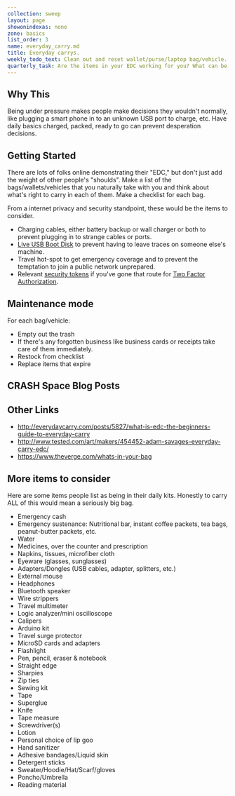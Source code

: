 ```yaml
---
collection: sweep
layout: page
showonindexas: none
zone: basics
list_order: 3
name: everyday_carry.md
title: Everyday carrys.
weekly_todo_text: Clean out and reset wallet/purse/laptop bag/vehicle.
quarterly_task: Are the items in your EDC working for you? What can be removed or what needs to be added?
---
```

## Why This

Being under pressure makes people make decisions they wouldn't normally, like plugging a smart phone in to an unknown USB port to charge, etc. Have daily basics charged, packed, ready to go can prevent desperation decisions.

## Getting Started

There are lots of folks online demonstrating their "EDC," but don't just add the weight of other people's "shoulds".  Make a list of the bags/wallets/vehicles that you naturally take with you and think about what's right to carry in each of them. Make a checklist for each bag.

From a internet privacy and security standpoint, these would be the  items to consider.

* Charging cables, either battery backup or wall charger or both to prevent plugging in to strange cables or ports.
* [Live USB Boot Disk](https://en.wikipedia.org/wiki/Live_USB) to prevent having to leave traces on someone else's machine.
* Travel hot-spot to get emergency coverage and to prevent the temptation to join a public network unprepared.
* Relevant [security tokens](https://en.wikipedia.org/wiki/Security_token) if you've gone that route for [Two Factor Authorization](../zone02/2FA.md).

## Maintenance mode

For each bag/vehicle:

* Empty out the trash
* If there's any forgotten business like business cards or receipts take care of them immediately.  
* Restock from checklist
* Replace items that expire

## CRASH Space Blog Posts

## Other Links
* <http://everydaycarry.com/posts/5827/what-is-edc-the-beginners-guide-to-everyday-carry>
* <http://www.tested.com/art/makers/454452-adam-savages-everyday-carry-edc/>
* <https://www.theverge.com/whats-in-your-bag>

## More items to consider  

Here are some items people list as being in their daily kits. Honestly to carry ALL of this would mean a seriously big bag.

* Emergency cash
* Emergency sustenance: Nutritional bar, instant coffee packets, tea bags, peanut-butter packets, etc.
* Water
* Medicines, over the counter and prescription
* Napkins, tissues, microfiber cloth
* Eyeware (glasses, sunglasses)
* Adapters/Dongles (USB cables, adapter, splitters, etc.)
* External mouse
* Headphones
* Bluetooth speaker
* Wire strippers
* Travel multimeter
* Logic analyzer/mini oscilloscope
* Calipers
* Arduino kit
* Travel surge protector
* MicroSD cards and adapters
* Flashlight
* Pen, pencil, eraser & notebook
* Straight edge
* Sharpies
* Zip ties
* Sewing kit
* Tape
* Superglue
* Knife
* Tape measure
* Screwdriver(s)
* Lotion
* Personal choice of lip goo
* Hand sanitizer
* Adhesive bandages/Liquid skin
* Detergent sticks
* Sweater/Hoodie/Hat/Scarf/gloves
* Poncho/Umbrella
* Reading material
